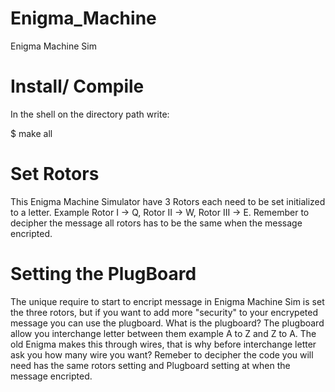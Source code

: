 # Enigma_Machine
Enigma Machine Sim

# Install/ Compile

In the shell on the directory path write: 

  $ make all
  
# Set Rotors

This Enigma Machine Simulator have 3 Rotors each need to be set initialized to a letter. Example Rotor I -> Q, Rotor II -> W, Rotor III -> E. Remember to decipher the message all rotors has to be the same when the message encripted.

# Setting the PlugBoard

The unique require to start to encript message in Enigma Machine Sim is set the three rotors, but if you want to add more "security" to your encrypeted message you can use the plugboard. What is the plugboard? The plugboard allow you interchange letter between them example A to Z and Z to A. The old Enigma makes this through wires, that is why before interchange letter ask you how many wire you want? 
Remeber to decipher the code you will need has the same rotors setting and Plugboard setting at when the message encripted.

